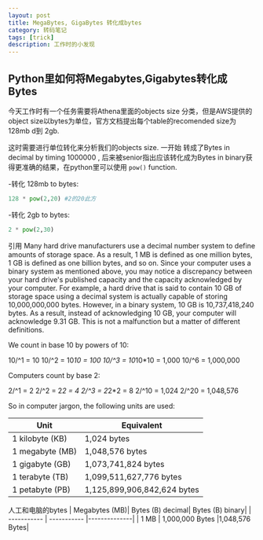 ```yaml
---
layout: post
title: MegaBytes, GigaBytes 转化成bytes
category: 转码笔记
tags: [trick]
description: 工作时的小发现 
---
```


## Python里如何将Megabytes,Gigabytes转化成Bytes

今天工作时有一个任务需要将Athena里面的objects size 分类，但是AWS提供的object size以bytes为单位，官方文档提出每个table的recomended size为 128mb d到 2gb.

这时需要进行单位转化来分析我们的objects size. 一开始 转成了Bytes in decimal by timing 1000000 , 后来被senior指出应该转化成为Bytes in binary获得更准确的结果，在python里可以使用 `pow()` function.


-转化 128mb to bytes: 

```python
128 * pow(2,20) #2的20此方
```

-转化 2gb to bytes:

```python
2 * pow(2,30)
```

引用
Many hard drive manufacturers use a decimal number system to define amounts of storage space. As a result, 1 MB is defined as one million bytes, 1 GB is defined as one billion bytes, and so on. Since your computer uses a binary system as mentioned above, you may notice a discrepancy between your hard drive's published capacity and the capacity acknowledged by your computer. For example, a hard drive that is said to contain 10 GB of storage space using a decimal system is actually capable of storing 10,000,000,000 bytes. However, in a binary system, 10 GB is 10,737,418,240 bytes. As a result, instead of acknowledging 10 GB, your computer will acknowledge 9.31 GB. This is not a malfunction but a matter of different definitions.



We count in base 10 by powers of 10:

  10/^1 = 10
  10/^2 = 10*10 =  100
  10/^3 = 10*10*10 = 1,000
  10/^6 = 1,000,000


Computers count by base 2:

  2/^1 = 2
  2/^2 = 2*2 = 4
  2/^3 = 2*2*2 = 8
  2/^10 = 1,024
  2/^20 = 1,048,576



So in computer jargon, the following units are used:

|Unit	|Equivalent|
| ----------- | ----------- |
|1 kilobyte (KB)|1,024 bytes|
|1 megabyte (MB)|	1,048,576 bytes|
|1 gigabyte (GB)|	1,073,741,824 bytes|
|1 terabyte (TB)|	1,099,511,627,776 bytes|
|1 petabyte (PB)|	1,125,899,906,842,624 bytes|


人工和电脑的bytes
| Megabytes (MB)| Bytes (B) decimal| Bytes (B) binary|
| ----------- | ----------- |--------------|
| 1 MB    | 1,000,000 Bytes    |1,048,576 Bytes|

